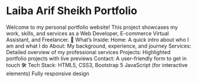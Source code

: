 # Laiba Arif Sheikh Portfolio
Welcome to my personal portfolio website! This project showcases my work, skills, and services as a Web Developer, E-commerce Virtual Assistant, and Freelancer.  🚀 What’s Inside: Home: A quick intro about who I am and what I do  About: My background, experience, and journey  Services: Detailed overview of my professional services  Projects: Highlighted portfolio projects with live previews  Contact: A user-friendly form to get in touch  🛠️ Tech Stack: HTML5, CSS3, Bootstrap 5  JavaScript (for interactive elements)  Fully responsive design
